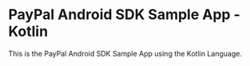 PayPal Android SDK Sample App - Kotlin
=============================

This is the PayPal Android SDK Sample App using the Kotlin Language.